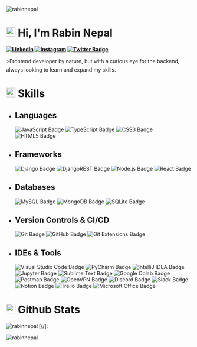[//]: [![](https://visitcount.itsvg.in/api?id=rabinnepal&icon=0&color=0)](https://visitcount.itsvg.in)<br>
<p align="left"> <img src="https://komarev.com/ghpvc/?username=rabinnepal&label=Profile%20views&color=0e75b6&style=flat" alt="rabinnepal" /> </p>

# <img src="https://media.giphy.com/media/TEnXkcsHrP4YedChhA/giphy.gif" width ="25"> <b>Hi, I'm Rabin Nepal<br>


[![LinkedIn](https://img.shields.io/badge/Rabin%20Nepal-%230077B5.svg?logo=linkedin&logoColor=white)](https://linkedin.com/rabin-nepal-aa221a1ab)
  [![Instagram](https://img.shields.io/badge/Rabin%20Nepal-%23E4405F.svg?logo=Instagram&logoColor=white)](https://instagram.com/rabinnepal_)
   [![Twitter Badge](https://img.shields.io/badge/Rabin%20Nepal-1D9BF0?logo=twitter&logoColor=fff&style=flat)](https://twitter.com/rabinnepal0)</b>

⚡Frontend developer by nature, but with a curious eye for the backend, always looking to learn and expand my skills.<br>

# <img src="https://media2.giphy.com/media/QssGEmpkyEOhBCb7e1/giphy.gif?cid=ecf05e47a0n3gi1bfqntqmob8g9aid1oyj2wr3ds3mg700bl&rid=giphy.gif" width ="25"> <b>Skills</b>

- ## Languages

    ![JavaScript Badge](https://img.shields.io/badge/Javascript-%23323330.svg?&logo=javascript&logoColor=%23F7DF1E&style=flat)
    ![TypeScript Badge](https://img.shields.io/badge/TypeScript-3178C6?logo=typescript&logoColor=fff&style=flat)
    ![CSS3 Badge](https://img.shields.io/badge/CSS3-%231572B6.svg?&logo=css3&logoColor=white&style=flat) 
    ![HTML5 Badge](https://img.shields.io/badge/HTML5-%23E34F26.svg?&logo=html5&logoColor=white&style=flat) 

- ## Frameworks
    ![Django Badge](https://img.shields.io/badge/Django-%23092E20.svg?&logo=django&logoColor=white&style=flat)
    ![DjangoREST Badge](https://img.shields.io/badge/Django-REST-ff1709?&logo=django&logoColor=white&color=ff1709&labelColor=gray&style=flat) 
    ![Node.js Badge](https://img.shields.io/badge/Node.js-393?logo=nodedotjs&logoColor=fff&style=flat) 
    ![React Badge](https://img.shields.io/badge/React-%2320232a.svg?&logo=react&logoColor=%2361DAFB&style=flat) 

- ## Databases     
    ![MySQL Badge](https://img.shields.io/badge/MySQL-%2300f.svg?&logo=mysql&logoColor=white&style=flat)
    ![MongoDB Badge](https://img.shields.io/badge/MongoDB-%234ea94b.svg?&logo=mongodb&logoColor=white&style=flat) 
    ![SQLite Badge](https://img.shields.io/badge/SQLite-%2307405e.svg?&logo=sqlite&logoColor=white&style=flat)


- ## Version Controls & CI/CD
    ![Git Badge](https://img.shields.io/badge/Git-F05032?logo=git&logoColor=fff&style=flat)
    ![GitHub Badge](https://img.shields.io/badge/GitHub-181717?logo=github&logoColor=fff&style=flat)
    ![Git Extensions Badge](https://img.shields.io/badge/Git%20Extensions-212121?logo=gitextensions&logoColor=fff&style=flat)


- ## IDEs & Tools
    ![Visual Studio Code Badge](https://img.shields.io/badge/Visual%20Studio%20Code-007ACC?logo=visualstudiocode&logoColor=fff&style=flat)
    ![PyCharm Badge](https://img.shields.io/badge/PyCharm-000?logo=pycharm&logoColor=fff&style=flat)
    ![IntelliJ IDEA Badge](https://img.shields.io/badge/IntelliJ%20IDEA-000?logo=intellijidea&logoColor=fff&style=flat)
    ![Jupyter Badge](https://img.shields.io/badge/Jupyter-F37626?logo=jupyter&logoColor=fff&style=flat)
    ![Sublime Text Badge](https://img.shields.io/badge/Sublime%20Text-FF9800?logo=sublimetext&logoColor=fff&style=flat)
    ![Google Colab Badge](https://img.shields.io/badge/Google%20Colab-F9AB00?logo=googlecolab&logoColor=fff&style=flat)
    ![Postman Badge](https://img.shields.io/badge/Postman-FF6C37?logo=postman&logoColor=fff&style=flat)
    ![OpenVPN Badge](https://img.shields.io/badge/OpenVPN-EA7E20?logo=openvpn&logoColor=fff&style=flat)
    ![Discord Badge](https://img.shields.io/badge/Discord-5865F2?logo=discord&logoColor=fff&style=flat)
    ![Slack Badge](https://img.shields.io/badge/Slack-4A154B?logo=slack&logoColor=fff&style=flat)
    ![Notion Badge](https://img.shields.io/badge/Notion-000?logo=notion&logoColor=fff&style=flat)
    ![Trello Badge](https://img.shields.io/badge/Trello-0052CC?logo=trello&logoColor=fff&style=flat)
    ![Microsoft Office Badge](https://img.shields.io/badge/Microsoft%20Office-D83B01?logo=microsoftoffice&logoColor=fff&style=flat)


# <img src="https://media.giphy.com/media/iY8CRBdQXODJSCERIr/giphy.gif" width="25"> <b>Github Stats</b>

<p><img align="left" src="https://github-readme-stats.vercel.app/api/top-langs?username=rabinnepal&show_icons=true&locale=en&layout=compact" alt="rabinnepal" /></p>
[//]: <p><img align="center" src="https://github-readme-streak-stats.herokuapp.com/?user=rabinnepal&" alt="rabinnepal" /></p>

